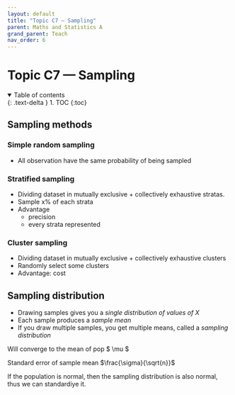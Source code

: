 ```yaml
---
layout: default
title: "Topic C7 — Sampling"
parent: Maths and Statistics A
grand_parent: Teach
nav_order: 6
---
```


# Topic C7 — Sampling

<details open markdown="block">
  <summary>
    Table of contents
  </summary>
  {: .text-delta }
1. TOC
{:toc}
</details>

## Sampling methods

### Simple random sampling

- All observation have the same probability of being sampled

### Stratified sampling

- Dividing dataset in mutually exclusive + collectively exhaustive stratas.
- Sample x% of each strata
- Advantage
  - precision
  - every strata represented

### Cluster sampling

- Dividing dataset in mutually exclusive + collectively exhaustive clusters
- Randomly select some clusters
-  Advantage: cost

## Sampling distribution

- Drawing samples gives you a *single distribution of values of X*
- Each sample produces a *sample mean*
- If you draw multiple samples, you get multiple means, called a *sampling distribution*

Will converge to the mean of pop $ \mu $

Standard error of sample mean $\frac{\sigma}{\sqrt{n}}$

If the population is normal, then the sampling distribution is also normal, thus we can standardiye it.